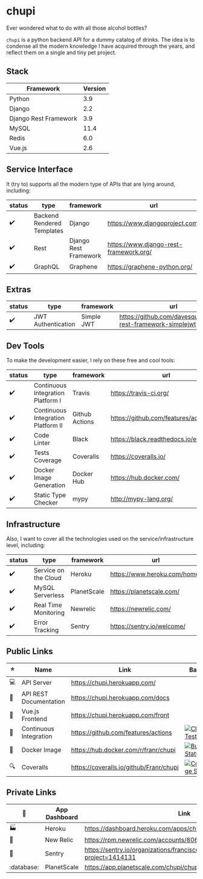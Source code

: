 # chupi
Ever wondered what to do with all those alcohol bottles?

`chupi` is a python backend API for a dummy catalog of drinks. The idea is to condense all the modern knowledge
I have acquired through the years, and reflect them on a single and tiny pet project.

## Stack

| Framework             | Version |
|-----------------------|---------|
| Python                | 3.9     |
| Django                | 2.2     |
| Django Rest Framework | 3.9     |
| MySQL                 | 11.4    |
| Redis                 | 6.0     |
| Vue.js                | 2.6     |

## Service Interface

It (try to) supports all the modern type of APIs that are lying around, including:

| status              | type                        | framework             | url                                    |
|---------------------|-----------------------------|-----------------------|----------------------------------------|
| :heavy_check_mark:  | Backend Rendered Templates  | Django                | https://www.djangoproject.com/         
| :heavy_check_mark:  | Rest                        | Django Rest Framework | https://www.django-rest-framework.org/ 
| :heavy_check_mark:  | GraphQL                     | Graphene              | https://graphene-python.org/           

## Extras

| status              | type                | framework   | url                                                         |
|---------------------|---------------------|-------------|-------------------------------------------------------------|
| :heavy_check_mark:  | JWT Authentication  | Simple JWT  | https://github.com/davesque/django-rest-framework-simplejwt 

## Dev Tools

To make the development easier, I rely on these free and cool tools:

| status              | type                               | framework      | url                                     |
|---------------------|------------------------------------|----------------|-----------------------------------------|
| :heavy_check_mark:  | Continuous Integration Platform I  | Travis         | https://travis-ci.org/                  
| :heavy_check_mark:  | Continuous Integration Platform II | Github Actions | https://github.com/features/actions     
| :heavy_check_mark:  | Code Linter                        | Black          | https://black.readthedocs.io/en/stable/ 
| :heavy_check_mark:  | Tests Coverage                     | Coveralls      | https://coveralls.io/                   
| :heavy_check_mark:  | Docker Image Generation            | Docker Hub     | https://hub.docker.com/                 
| :heavy_check_mark:  | Static Type Checker                | mypy           | http://mypy-lang.org/                   

## Infrastructure

Also, I want to cover all the technologies used on the service/infrastructure level, including:

| status             | type                 | framework    | url                          |
|--------------------|----------------------|--------------|------------------------------|
| :heavy_check_mark: | Service on the Cloud | Heroku       | https://www.heroku.com/home/ 
| :heavy_check_mark: | MySQL Serverless     | PlanetScale  | https://planetscale.com/     
| :heavy_check_mark: | Real Time Monitoring | Newrelic     | https://newrelic.com/        
| :heavy_check_mark: | Error Tracking       | Sentry       | https://sentry.io/welcome/   

## Public Links

| :star:           | Name                   | Link                                    | Badge                                                                                                                                                |
|------------------|------------------------|-----------------------------------------|------------------------------------------------------------------------------------------------------------------------------------------------------|
| :computer:       | API Server             | https://chupi.herokuapp.com/            
| :book:           | API REST Documentation | https://chupi.herokuapp.com/docs        
| :checkered_flag: | Vue.js Frontend        | https://chupi.herokuapp.com/front       
| :hammer:         | Continuous Integration | https://github.com/features/actions     | [![CI Tests](https://github.com/Franr/chupi/workflows/CI%20Tests/badge.svg)](https://github.com/Franr/chupi/actions?query=workflow%3A%22CI+Tests%22) 
| :whale2:         | Docker Image           | https://hub.docker.com/r/franr/chupi    | [![Build Status](https://img.shields.io/docker/cloud/build/franr/chupi.svg)](https://hub.docker.com/r/franr/chupi)                                   
| :mag:            | Coveralls              | https://coveralls.io/github/Franr/chupi | [![Coverage Status](https://coveralls.io/repos/github/Franr/chupi/badge.svg?branch=master)](https://coveralls.io/github/Franr/chupi?branch=master)   

## Private Links

| :passport_control: | App Dashboard | Link |
|--------------------|---------------| ---- |
| :factory:          | Heroku        |https://dashboard.heroku.com/apps/chupi
| :crown:            | New Relic     |https://rpm.newrelic.com/accounts/806566/applications/259721450
| :rotating_light:   | Sentry        |https://sentry.io/organizations/francisco-rivera/issues/?project=1414131
| :database:         | PlanetScale   |https://app.planetscale.com/chupi/chupi

